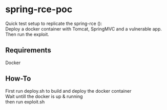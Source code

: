 # spring-rce-poc

Quick test setup to replicate the spring-rce (<insert CVE here>):\
Deploy a docker container with Tomcat, SpringMVC and a vulnerable app.\
Then run the exploit.

## Requirements

Docker

## How-To

First run deploy.sh to build and deploy the docker container\
Wait untill the docker is up & running\
then run exploit.sh
